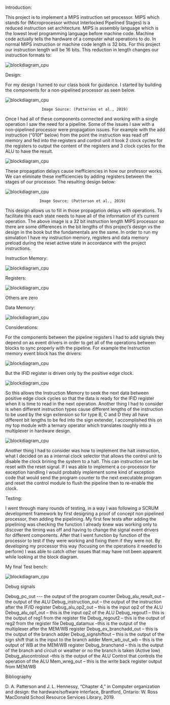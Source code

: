 Introduction: 

This project is to implement a MIPS instruction set processor. MIPS which stands for (Microprocessor without Interlocked Pipelined Stages) is a reduced instruction set architecture. 
MIPS is assembly language which is the lowest level programming language before machine code. Machine code actually tells the hardware of a computer what operations to do. 
In normal MIPS instruction or machine code length is 32 bits. For this project our instruction length will be 16 bits. This reduction in length changes our instruction formats to:
 
![blockdiagram_cpu](https://github.com/TheProgrammingWizzard/CpE142_MIPS_pipelined/blob/master/imgs/1.png)


Design:

For my design I turned to our class book for guidance. I started by building the components for a non-pipelined processor as seen below.
 
 ![blockdiagram_cpu](https://github.com/TheProgrammingWizzard/CpE142_MIPS_pipelined/blob/master/imgs/2.png)
 
					Image Source: (Patterson et al., 2019)

Once I had all of these components connected and working with a single operation I saw the need for a pipeline. Some of the issues I saw with a non-pipelined processor were propagation issues. 
For example with the add instruction (“010f” below) from the point the instruction was read off memory and fed into the registers and control unit it took 2 clock cycles for the registers to output the content of the registers and 3 clock cycles for the ALU to have the result.

![blockdiagram_cpu](https://github.com/TheProgrammingWizzard/CpE142_MIPS_pipelined/blob/master/imgs/3.png) 

 These propagation delays cause inefficiencies in how our professor works. We can eliminate these inefficiencies by adding registers between the stages of our processor. The resulting design below: 

 ![blockdiagram_cpu](https://github.com/TheProgrammingWizzard/CpE142_MIPS_pipelined/blob/master/imgs/4.png)
                   
				   Image Source: (Patterson et al., 2019)
				   
 This design allows us to fill in those propagation delays with operations. To facilitate this each state needs to have all of the information of it’s current operation. The above image is a 32 bit instruction length MIPS processor so there are some differences in the bit lengths of this project’s design vs the design in the book but the fundamentals are the same. 
In order to run my simulation I have my instruction memory, registers and data memory preload during the reset active state in accordance with the project instructions.




Instruction Memory: 
 
![blockdiagram_cpu](https://github.com/TheProgrammingWizzard/CpE142_MIPS_pipelined/blob/master/imgs/5.png)

Registers:

 ![blockdiagram_cpu](https://github.com/TheProgrammingWizzard/CpE142_MIPS_pipelined/blob/master/imgs/6.png)
 
Others are zero

Data Memory:

 ![blockdiagram_cpu](https://github.com/TheProgrammingWizzard/CpE142_MIPS_pipelined/blob/master/imgs/7.png)

Considerations:

For the components between the pipeline registers I had to add signals they depend on as event drivers in order to get all of the operations between blocks to sync properly with the pipeline. 
For example the Instruction memory event block has the drivers:

 ![blockdiagram_cpu](https://github.com/TheProgrammingWizzard/CpE142_MIPS_pipelined/blob/master/imgs/8.png)
 
But the IFID register is driven only by the positive edge clock. 

 ![blockdiagram_cpu](https://github.com/TheProgrammingWizzard/CpE142_MIPS_pipelined/blob/master/imgs/9.png)
 
So this allows the Instruction Memory to seek the next data between positive edge clock cycles so that the data is ready for the IFID register when it is time to read in the next operation. 
Another thing I had to consider is when different instruction types cause different lengths of the instruction to be used by the sign extension so for type B, C and D they all have different bit lengths to be fed into the sign extender, 
I accomplished this on my top module with a ternary operator which translates roughly into a multiplexer in hardware design.

 ![blockdiagram_cpu](https://github.com/TheProgrammingWizzard/CpE142_MIPS_pipelined/blob/master/imgs/10.png)
 
Another thing I had to consider was how to implement the halt instruction, what I decided on as a internal clock selector that allows the control unit to disable the clock brining the system to a halt. This can instruction can be reset with the reset signal. If I was able to implement a co-processor for exception handling I would probably implement some kind of exception code that would send the program counter to the next executable program and reset the control module to flush the pipeline then to re-enable the clock. 







Testing:

I went through many rounds of testing, in a way I was following a SCRUM development framework by first designing a proof of concept non pipelined processor, then adding the pipelining. My first few tests after adding the pipelining was checking the function I already knew was working only to discover the timing was off and having to change the signal event drivers for different components. After that I went function by function of the processor to test if they were working and fixing them if they were not. By developing my processor this way (focusing on the operations it needed to perform) I was able to catch other issues that may have not been apparent while looking at the block diagram. 







 
My final Test bench:

 ![blockdiagram_cpu](https://github.com/TheProgrammingWizzard/CpE142_MIPS_pipelined/blob/master/imgs/11.png)
 
Debug signals 

Debug_pc_out --- the output of the program counter
Debug_alu_result_out – the output of the ALU
Debug_instruction_out – the output of the instruction after the IF/ID register
Debug_alu_op2_out – this is the input op2 of the ALU
Debug_alu_op1_out – this is the input op2 of the ALU
Debug_regout1 – this is the output of reg1 from the register file
Debug_regout2 – this is the output of reg2 from the register file
Debug_datamux –this is the output of the multiplexer after the MEM/WB register
Debug_ex_branchadd_out – this is the output of the branch adder
Debug_signshiftout – this is the output of the sign shift that is the input to the branch adder 
Mem_wb_out_wb – this is the output of WB at the MEM/WB register
Debug_branchand – this is the output of the branch and circuit or weather or no the branch is taken (Active low)
Debug_alucontrolout –this is the output of the ALU Control that controls the operation of the ALU
Mem_wreg_out – this is the write back register output from MEM/WB

Bibliography

D. A. Patterson and J. L. Hennessy, “Chapter 4,” in Computer organization and design: the hardware/software interface, Brantford, Ontario: W. Ross MacDonald School Resource Services Library, 2019.

